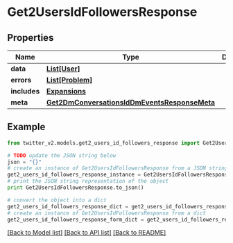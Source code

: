 # Get2UsersIdFollowersResponse


## Properties
Name | Type | Description | Notes
------------ | ------------- | ------------- | -------------
**data** | [**List[User]**](User.md) |  | [optional] 
**errors** | [**List[Problem]**](Problem.md) |  | [optional] 
**includes** | [**Expansions**](Expansions.md) |  | [optional] 
**meta** | [**Get2DmConversationsIdDmEventsResponseMeta**](Get2DmConversationsIdDmEventsResponseMeta.md) |  | [optional] 

## Example

```python
from twitter_v2.models.get2_users_id_followers_response import Get2UsersIdFollowersResponse

# TODO update the JSON string below
json = "{}"
# create an instance of Get2UsersIdFollowersResponse from a JSON string
get2_users_id_followers_response_instance = Get2UsersIdFollowersResponse.from_json(json)
# print the JSON string representation of the object
print Get2UsersIdFollowersResponse.to_json()

# convert the object into a dict
get2_users_id_followers_response_dict = get2_users_id_followers_response_instance.to_dict()
# create an instance of Get2UsersIdFollowersResponse from a dict
get2_users_id_followers_response_form_dict = get2_users_id_followers_response.from_dict(get2_users_id_followers_response_dict)
```
[[Back to Model list]](../README.md#documentation-for-models) [[Back to API list]](../README.md#documentation-for-api-endpoints) [[Back to README]](../README.md)


